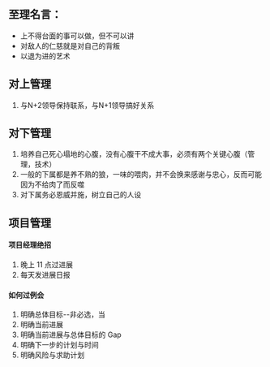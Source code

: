 ## 至理名言：
- 上不得台面的事可以做，但不可以讲
- 对敌人的仁慈就是对自己的背叛
- 以退为进的艺术
## 对上管理 
1. 与N+2领导保持联系，与N+1领导搞好关系

## 对下管理
1. 培养自己死心塌地的心腹，没有心腹干不成大事，必须有两个关键心腹（管理，技术）
2. 一般的下属都是养不熟的狼，一味的喂肉，并不会换来感谢与忠心，反而可能因为不给肉了而反噬
3. 对下属务必恩威并施，树立自己的人设

## 项目管理

#### 项目经理绝招

1. 晚上 11 点过进展
2. 每天发进展日报

#### 如何过例会

1. 明确总体目标--非必选，当
2. 明确当前进展
3. 明确当前进展与总体目标的 Gap
4. 明确下一步的计划与时间
5. 明确风险与求助计划

